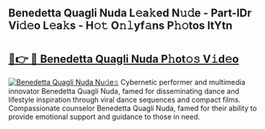 ## Benedetta Quagli Nuda L𝚎a𝚔ed N𝚞𝚍e - Part-lDr Vi𝚍𝚎o L𝚎a𝚔s - H𝚘𝚝 O𝚗𝚕yf𝚊ns P𝚑𝚘tos ltYtn

# <h2><a href="http://kfen316.oniu.top/?m=Benedetta+Quagli+Nuda">🔗👉 🔴 Benedetta Quagli Nuda P𝚑ot𝚘𝚜 V𝚒d𝚎o</a></h2>

[![Benedetta Quagli Nuda Nu𝚍e𝚜](https://i.imgur.com/0qMVB7G.gif)](http://kfen316.oniu.top/?m=Benedetta+Quagli+Nuda)
Cybernetic performer and multimedia innovator Benedetta Quagli Nuda, famed for disseminating dance and lifestyle inspiration through viral dance sequences and compact films. Compassionate counselor Benedetta Quagli Nuda, famed for their ability to provide emotional support and guidance to those in need.  

